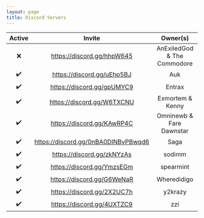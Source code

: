 ```yaml
---
layout: page
title: Discord Servers
---
```


Active | Invite | Owner(s)
:----: | :----: | :------:
:x: | https://discord.gg/hhpW645 | AnExiledGod & The Commodore
:heavy_check_mark: | https://discord.gg/uEhp5BJ | Auk
:heavy_check_mark: | https://discord.gg/gpUMYC9 | Entrax
:heavy_check_mark: | https://discord.gg/W6TXCNU | Exmortem & Kenny
:heavy_check_mark: | https://discord.gg/KAwRP4C | Omninewb & Fare Dawnstar
:heavy_check_mark: | https://discord.gg/0nBA0DlNByPBwqd6 | Saga
:heavy_check_mark: | https://discord.gg/zkNYzAs | sodimm
:heavy_check_mark: | https://discord.gg/YmzsEGm | spearmint
:heavy_check_mark: | https://discord.gg/G6WeNaR | Wheredidigo
:heavy_check_mark: | https://discord.gg/2X2UC7h | y2krazy
:heavy_check_mark: | https://discord.gg/4UXTZC9 | zzi
